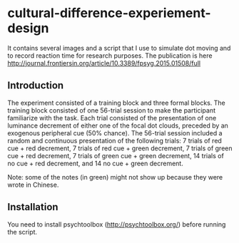 # cultural-difference-experiement-design
It contains several images and a script that I use to simulate dot moving and to record reaction time for research purposes. The publication is here <http://journal.frontiersin.org/article/10.3389/fpsyg.2015.01508/full>

## Introduction
The experiment consisted of a training block and three formal blocks. The training block consisted of one 56-trial session to make the participant familiarize with the task. Each trial consisted of the presentation of one luminance decrement of either one of the focal dot clouds, preceded by an exogenous peripheral cue (50% chance). The 56-trial session included a random and continuous presentation of the following trials: 7 trials of red cue + red decrement, 7 trials of red cue + green decrement, 7 trials of green cue + red decrement, 7 trials of green cue + green decrement, 14 trials of no cue + red decrement, and 14 no cue + green decrement.  

Note: some of the notes (in green) might not show up because they were wrote in Chinese. 

## Installation
You need to install psychtoolbox (<http://psychtoolbox.org/>) before running the script.
